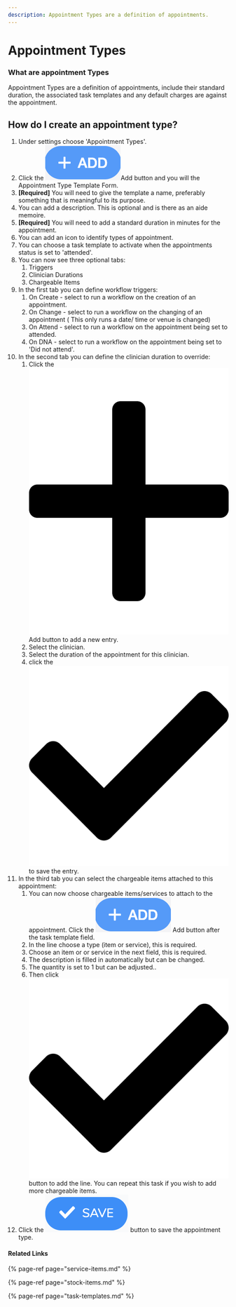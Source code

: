 ```yaml
---
description: Appointment Types are a definition of appointments.
---
```


# Appointment Types

### What are appointment Types

Appointment Types are a definition of appointments, include their standard duration, the associated task templates and any default charges are against the appointment.

## How do I create an appointment type?

1. Under settings choose 'Appointment Types'.
2. Click the ![](../../.gitbook/assets/screenshot-2019-01-23-at-13.22.51.png)Add button and you will the Appointment Type Template Form.
3. **\[Required\]** You will need to give the template a name, preferably something that is meaningful to its purpose.
4. You can add a description. This is optional and is there as an aide memoire.
5. **\[Required\]** You will need to add a standard duration in minutes for the appointment.
6. You can add an icon to identify types of appointment.
7. You can choose a task template to activate when the appointments status is set to 'attended'.
8. You can now see three optional tabs:
   1. Triggers
   2. Clinician Durations
   3. Chargeable Items
9. In the first tab you can define workflow triggers:
   1. On Create - select to run a workflow on the creation of an appointment.
   2. On Change - select to run a workflow on the changing of an appointment \( This only runs a date/ time or venue is changed\)
   3. On Attend - select to run a workflow on the appointment being set to attended.
   4. On DNA - select to run a workflow on the appointment being set to 'Did not attend'.
10. In the second tab you can define the clinician duration to override:
    1. Click the ![](../../.gitbook/assets/plus.svg) Add button to add a new entry.
    2. Select the clinician.
    3. Select the duration of the appointment for this clinician.
    4. click the ![](../../.gitbook/assets/check.svg) to save the entry.
11. In the third tab you can select the chargeable items attached to this appointment:
    1. You can now choose chargeable items/services to attach to the appointment. Click the ![](../../.gitbook/assets/screenshot-2019-01-23-at-13.22.51.png) Add button after the task template field.
    2. In the line choose a type \(item or service\), this is required.
    3. Choose an item or or service in the next field, this is required.
    4. The description is filled in automatically but can be changed.
    5. The quantity is set to 1 but can be adjusted..
    6. Then click ![](../../.gitbook/assets/check.svg)  button to add the line. You can repeat this task if you wish to add more chargeable items.
12. Click the ![](../../.gitbook/assets/screenshot-2020-01-31-at-10.47.16.png) button to save the appointment type.

#### Related Links <a id="related-links"></a>

{% page-ref page="service-items.md" %}

{% page-ref page="stock-items.md" %}

{% page-ref page="task-templates.md" %}

